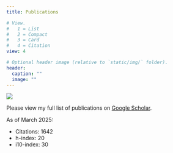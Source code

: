 ```yaml
---
title: Publications

# View.
#   1 = List
#   2 = Compact
#   3 = Card
#   4 = Citation
view: 4

# Optional header image (relative to `static/img/` folder).
header:
  caption: ""
  image: ""
---
```

![](img/google_scholar.png)

Please view my full list of publications on [Google Scholar](https://scholar.google.ca/citations?user=2ELBBq4AAAAJ&hl=en).

As of March 2025: 
- Citations:	1642
- h-index:	20	
- i10-index: 30	